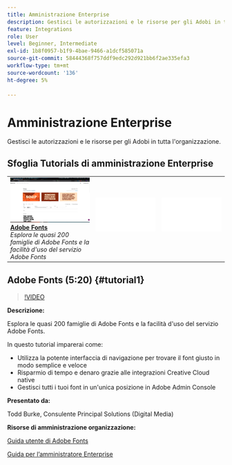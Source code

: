 ```yaml
---
title: Amministrazione Enterprise
description: Gestisci le autorizzazioni e le risorse per gli Adobi in tutta l'organizzazione
feature: Integrations
role: User
level: Beginner, Intermediate
exl-id: 1b8f0957-b1f9-4bae-9466-a1dcf585071a
source-git-commit: 58444368f757ddf9edc292d921bb6f2ae335efa3
workflow-type: tm+mt
source-wordcount: '136'
ht-degree: 5%

---
```


# Amministrazione Enterprise

Gestisci le autorizzazioni e le risorse per gli Adobi in tutta l&#39;organizzazione.

## Sfoglia Tutorials di amministrazione Enterprise

<table style="table-layout:fixed">
<tr>
 <td>
   <a href="enterprise.md#tutorial1">
      <img alt="Adobe Fonts" src="../assets/fonts_burke_thumbnail.jpg" />
   </a>
    <div>
   <a href="enterprise.md#tutorial1"><strong>Adobe Fonts</strong></a>
    </div>
    <em>Esplora le quasi 200 famiglie di Adobe Fonts e la facilità d'uso del servizio Adobe Fonts</em>
    <br>
  </td>
  <td>
    <img alt="Spaziatore" src="../assets/Whitespacer.png" />
    <div>
    <br>
  </td>
  <td>
    <img alt="Spaziatore" src="../assets/Whitespacer.png" />
    <div>
    <br>
  </td>
</tr>
</table>

## Adobe Fonts (5:20) {#tutorial1}

>[!VIDEO](https://video.tv.adobe.com/v/328226?hidetitle=true)

**Descrizione:**

Esplora le quasi 200 famiglie di Adobe Fonts e la facilità d&#39;uso del servizio Adobe Fonts.

In questo tutorial imparerai come:
* Utilizza la potente interfaccia di navigazione per trovare il font giusto in modo semplice e veloce
* Risparmio di tempo e denaro grazie alle integrazioni Creative Cloud native
* Gestisci tutti i tuoi font in un&#39;unica posizione in Adobe Admin Console

**Presentato da:**

Todd Burke, Consulente Principal Solutions (Digital Media)

**Risorse di amministrazione organizzazione:**

[Guida utente di Adobe Fonts](https://helpx.adobe.com/fonts/user-guide.html)

[Guida per l’amministratore Enterprise](https://helpx.adobe.com/enterprise/admin-guide.html)
